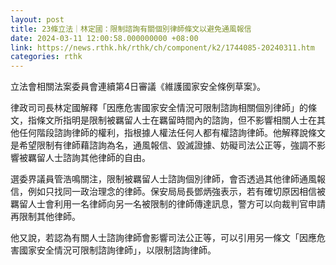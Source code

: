 ```yaml
---
layout: post
title: 23條立法｜林定國：限制諮詢有關個別律師條文以避免通風報信
date: 2024-03-11 12:00:58.000000000 +08:00
link: https://news.rthk.hk/rthk/ch/component/k2/1744085-20240311.htm
categories: rthk
---
```


立法會相關法案委員會連續第4日審議《維護國家安全條例草案》。

律政司司長林定國解釋「因應危害國家安全情況可限制諮詢相關個別律師」的條文，指條文所指明是限制被羈留人士在羈留時間內的諮詢，但不影響相關人士在其他任何階段諮詢律師的權利，指根據人權法任何人都有權諮詢律師。他解釋說條文是希望限制有律師藉諮詢為名，通風報信、毀滅證據、妨礙司法公正等，強調不影響被羈留人士諮詢其他律師的自由。

選委界議員管浩鳴關注，限制被羈留人士諮詢個別律師，會否透過其他律師通風報信，例如只找同一政治理念的律師。保安局局長鄧炳強表示，若有確切原因相信被羈留人士會利用一名律師向另一名被限制的律師傳達訊息，警方可以向裁判官申請再限制其他律師。

他又說，若認為有關人士諮詢律師會影響司法公正等，可以引用另一條文「因應危害國家安全情況可限制諮詢律師」，以限制諮詢律師。
